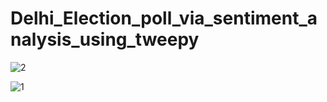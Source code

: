 # Delhi_Election_poll_via_sentiment_analysis_using_tweepy


![2](https://user-images.githubusercontent.com/48057022/74515204-1eb08500-4f34-11ea-9564-f4be37b8ab9c.png)

![1](https://user-images.githubusercontent.com/48057022/74515169-0b051e80-4f34-11ea-8953-4b976aa85b66.png)
